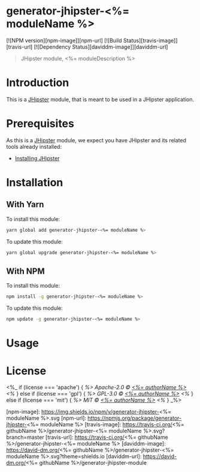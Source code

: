 # generator-jhipster-<%= moduleName %>
[![NPM version][npm-image]][npm-url] [![Build Status][travis-image]][travis-url] [![Dependency Status][daviddm-image]][daviddm-url]
> JHipster module, <%= moduleDescription %>

# Introduction

This is a [JHipster](http://jhipster.github.io/) module, that is meant to be used in a JHipster application.

# Prerequisites

As this is a [JHipster](http://jhipster.github.io/) module, we expect you have JHipster and its related tools already installed:

- [Installing JHipster](https://jhipster.github.io/installation.html)

# Installation

## With Yarn

To install this module:

```bash
yarn global add generator-jhipster-<%= moduleName %>
```

To update this module:

```bash
yarn global upgrade generator-jhipster-<%= moduleName %>
```

## With NPM

To install this module:

```bash
npm install -g generator-jhipster-<%= moduleName %>
```

To update this module:

```bash
npm update -g generator-jhipster-<%= moduleName %>
```

# Usage

# License

<%_ if (license === 'apache') { _%>
Apache-2.0 © [<%= authorName %>](<%= authorUrl %>)
<%_ } else if (license === 'gpl') { _%>
GPL-3.0 © [<%= authorName %>](<%= authorUrl %>)
<%_ } else if (license === 'mit') { _%>
MIT © [<%= authorName %>](<%= authorUrl %>)
<%_ } _%>


[npm-image]: https://img.shields.io/npm/v/generator-jhipster-<%= moduleName %>.svg
[npm-url]: https://npmjs.org/package/generator-jhipster-<%= moduleName %>
[travis-image]: https://travis-ci.org/<%= githubName %>/generator-jhipster-<%= moduleName %>.svg?branch=master
[travis-url]: https://travis-ci.org/<%= githubName %>/generator-jhipster-<%= moduleName %>
[daviddm-image]: https://david-dm.org/<%= githubName %>/generator-jhipster-<%= moduleName %>.svg?theme=shields.io
[daviddm-url]: https://david-dm.org/<%= githubName %>/generator-jhipster-module

